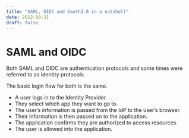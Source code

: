 ```yaml
---
title: "SAML, OIDC and Oauth2.0 in a nutshell"
date: 2022-08-31
draft: false
---
```


# SAML and OIDC
Both SAML and OIDC are authentication protocols and some times were referred to as identity protocols.

The basic login flow for both is the same.

- A user logs in to the Identity Provider.
- They select which app they want to go to.
- The user’s information is passed from the IdP to the user’s browser.
- Their information is then passed on to the application.
- The application confirms they are authorized to access resources.
- The user is allowed into the application.


